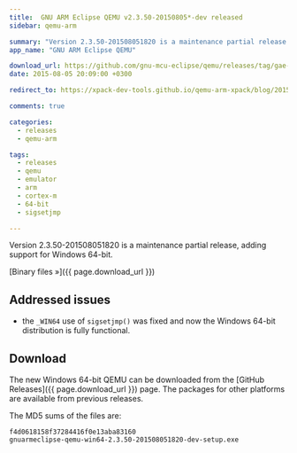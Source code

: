```yaml
---
title:  GNU ARM Eclipse QEMU v2.3.50-20150805*-dev released
sidebar: qemu-arm

summary: "Version 2.3.50-201508051820 is a maintenance partial release."
app_name: "GNU ARM Eclipse QEMU"

download_url: https://github.com/gnu-mcu-eclipse/qemu/releases/tag/gae-2.3.50-20150805/
date: 2015-08-05 20:09:00 +0300

redirect_to: https://xpack-dev-tools.github.io/qemu-arm-xpack/blog/2015/08/05/qemu-v2-3-50-20150805-released/

comments: true

categories:
  - releases
  - qemu-arm

tags:
  - releases
  - qemu
  - emulator
  - arm
  - cortex-m
  - 64-bit
  - sigsetjmp

---
```


Version 2.3.50-201508051820 is a maintenance partial release, adding support for Windows 64-bit.

[Binary files »]({{ page.download_url }})

## Addressed issues

* the `_WIN64` use of `sigsetjmp()` was fixed and now the Windows 64-bit distribution is fully functional.

## Download

The new Windows 64-bit QEMU can be downloaded from the [GitHub Releases]({{ page.download_url }}) page. The packages for other platforms are available from previous releases.

The MD5 sums of the files are:

	f4d0618158f37284416f0e13aba83160
	gnuarmeclipse-qemu-win64-2.3.50-201508051820-dev-setup.exe
